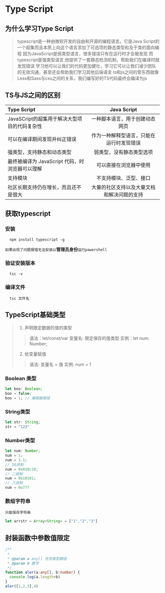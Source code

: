 # Type Script 
## 为什么学习Type Script
> typescript是一种由微软开发的自由和开源的编程语言。它是Java Script的一个超集而且本质上向这个语言添加了可选项的静态类型和及于类的面向编程
> 因为JavaScript是弱类型语言，很多错误只有在运行时才会被发现
> 而typescript是强类型语言,他提供了一套静态检测机制，帮助我们在编译时就发现错误
> 学习他可以让我们的代码更加健壮，学习它可以让我们减少团队的无效沟通，甚至还会帮助我们学习其他后端语言
> ts和js之间的管东西就像Less和Sass与css之间的关系，我们编写好的TS代码最终会编译为js

## TS与JS之间的区别
| Type Script | Java Script |
|:-|:-:|
| JavaSCript的超集用于解决大型项目的代码复杂性 | 一种脚本语言，用于创建动态网页 |
| 可以在编译期间发现并纠正错误 | 作为一种解释型语言，只能在运行时发现错误 |
| 强类型，支持静态和动态类型 | 弱类型，没有静态类型选项 |
| 最终被编译为 JavaScript 代码，时浏览器可以理解 | 可以直接在浏览器中使用|
| 支持模块 | 不支持模块、泛型、接口 |
| 社区长期支持仍在增长，而且还不是很大 | 大量的社区支持以及大量文档和解决问题的支持|

## 获取typescript

### 安装

```shell
  npm install typescript -g
```
`如果出现了问题报错无法安装以`**管理员身份**`运行pawershell`

### 验证安装版本

```shell
  tsc -v
```

### 编译文件

```shell
  tsc 文件名
```

## TypeScript基础类型
> 1. 声明限定数据的值的类型
>> 语法：let/const/var 变量名: 限定保存的值类型
>> 实例：let num: Number;
> 2. 给变量赋值
>> 语法: 变量名 = 值
>> 实例: num = 1
### Boolean 类型

```ts
let boo: Boolean;
boo = false;
boo = 1; // 编辑器报错
```

### String类型
```ts
let str: String;
str = "123"
```

### Number类型
```ts
let num: Number;
num = 1;
num = 1.1;
// 16进制
num = 0x010c10;
// 二级制
num = 0b10101;
// 八进制
num = 0o777
```
### 数组字符串
`只能保存字符串`
```ts
let arrstr = Array<String> = ["1","2","3"]
```

## 封装函数中参数值限定
```ts
/**
 * 
 * @param a any[] 任何类型数组
 * @param b 数字
 */
function aler(a:any[], b:number) {
  console.log(a.length+b)
}
aler([1,2,3],4)
```